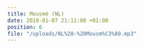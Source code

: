 ```yaml
---
title: Mousmé (NL)
date: 2018-01-07 21:11:00 +01:00
position: 6
file: "/uploads/NL%20-%20Mousm%C3%A9.mp3"
---
```



